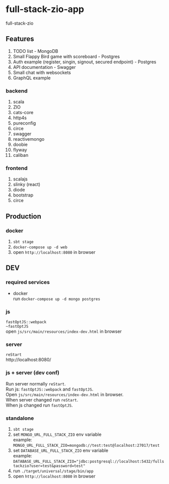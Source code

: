# full-stack-zio-app

full-stack-zio

## Features

1. TODO list - MongoDB
1. Small Flappy Bird game with scoreboard - Postgres
1. Auth example (register, singin, signout, secured endpoint) - Postgres
1. API documentation - Swagger
1. Small chat with websockets
1. GraphQL example

### backend

1. scala
1. ZIO
1. cats-core
1. http4s
1. pureconfig
1. circe
1. swagger
1. reactivemongo
1. doobie
1. flyway
1. caliban

### frontend

1. scalajs
1. slinky (react)
1. diode
1. bootstrap
1. circe

## Production

### docker

1. `sbt stage`
1. `docker-compose up -d web`
1. open `http://localhost:8080` in browser


## DEV

### required services

- docker\
run `docker-compose up -d mongo postgres`

### js

`fastOptJS::webpack`\
`~fastOptJS`\
open `js/src/main/resources/index-dev.html` in browser

### server

`reStart`\
http://localhost:8080/

### js + server (dev conf)

Run server normally `reStart`.\
Run js: `fastOptJS::webpack` and `fastOptJS`.\
Open `js/src/main/resources/index-dev.html` in browser.\
When server changed run `reStart`.\
When js changed run `fastOptJS`.

### standalone

1. `sbt stage`
1. set `MONGO_URL_FULL_STACK_ZIO` env variable\
example: `MONGO_URL_FULL_STACK_ZIO=mongodb://test:test@localhost:27017/test`
1. set `DATABASE_URL_FULL_STACK_ZIO` env variable\
example: `DATABASE_URL_FULL_STACK_ZIO="jdbc:postgresql://localhost:5432/fullstackzio?user=test&password=test"`
1. run `./target/universal/stage/bin/app`
1. open `http://localhost:8080` in browser